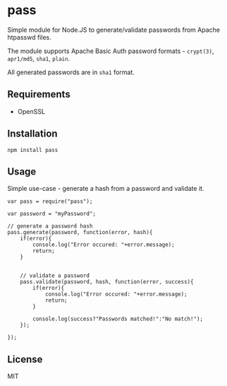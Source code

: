 pass
====

Simple module for Node.JS to generate/validate passwords from Apache htpasswd files.

The module supports Apache Basic Auth password formats - `crypt(3)`, `apr1/md5`, `sha1`, `plain`.

All generated passwords are in `sha1` format.

Requirements
------------

  * OpenSSL

Installation
------------

    npm install pass

Usage
-----

Simple use-case - generate a hash from a password and validate it.

    var pass = require("pass");

    var password = "myPassword";
    
    // generate a password hash
    pass.generate(password, function(error, hash){
        if(error){
            console.log("Error occured: "+error.message);
            return;
        }
    
        
        // validate a password
        pass.validate(password, hash, function(error, success){
            if(error){
                console.log("Error occured: "+error.message);
                return;
            }
    
            console.log(success?"Passwords matched!":"No match!");
        });
            
    });


License
-------

MIT
